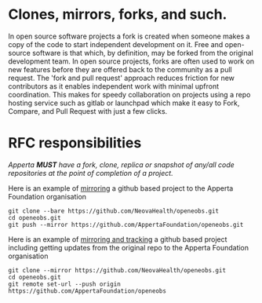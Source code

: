 # Clones, mirrors, forks, and such.

In open source software projects a fork is created when someone makes a copy of the code to start independent development on it. Free and open-source software is that which, by definition, may be forked from the original development team. In open source projects, forks are often used to work on new features before they are offered back to the community as a pull request. The 'fork and pull request' approach reduces friction for new contributors as it enables independent work with minimal upfront coordination. This makes for speedy collaboration on projects using a repo hosting service such as gitlab or launchpad which make it easy to Fork, Compare, and Pull Request with just a few clicks.


# RFC responsibilities

_Apperta **MUST** have a fork, clone, replica or snapshot of any/all code repositories at the point of completion of a project._

Here is an example of [mirroring](https://help.github.com/articles/duplicating-a-repository/#mirroring-a-repository) a github based project to the Apperta Foundation organisation
```
git clone --bare https://github.com/NeovaHealth/openeobs.git
cd openeobs.git
git push --mirror https://github.com/AppertaFoundation/openeobs.git
```

Here is an example of [mirroring and tracking](https://help.github.com/articles/duplicating-a-repository/#mirroring-a-repository-in-another-location) a github based project including getting updates from the original repo to the Apperta Foundation organisation
```
git clone --mirror https://github.com/NeovaHealth/openeobs.git
cd openeobs.git
git remote set-url --push origin https://github.com/AppertaFoundation/openeobs
```
